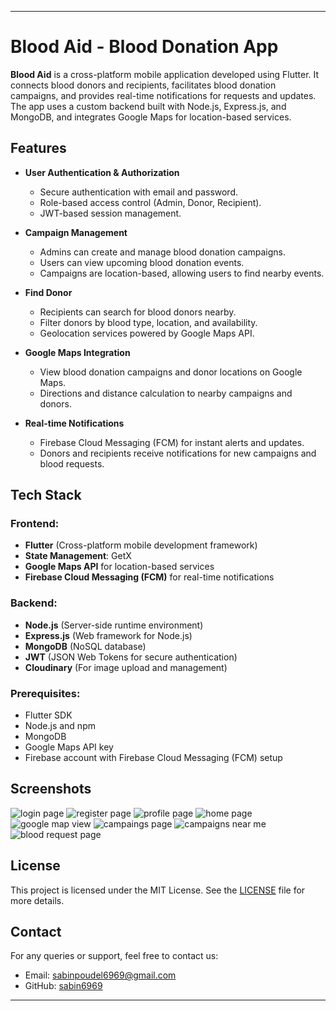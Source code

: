 

---

# Blood Aid - Blood Donation App

**Blood Aid** is a cross-platform mobile application developed using Flutter. It connects blood donors and recipients, facilitates blood donation campaigns, and provides real-time notifications for requests and updates. The app uses a custom backend built with Node.js, Express.js, and MongoDB, and integrates Google Maps for location-based services.

## Features

- **User Authentication & Authorization**
  - Secure authentication with email and password.
  - Role-based access control (Admin, Donor, Recipient).
  - JWT-based session management.

- **Campaign Management**
  - Admins can create and manage blood donation campaigns.
  - Users can view upcoming blood donation events.
  - Campaigns are location-based, allowing users to find nearby events.

- **Find Donor**
  - Recipients can search for blood donors nearby.
  - Filter donors by blood type, location, and availability.
  - Geolocation services powered by Google Maps API.

- **Google Maps Integration**
  - View blood donation campaigns and donor locations on Google Maps.
  - Directions and distance calculation to nearby campaigns and donors.

- **Real-time Notifications**
  - Firebase Cloud Messaging (FCM) for instant alerts and updates.
  - Donors and recipients receive notifications for new campaigns and blood requests.

## Tech Stack

### Frontend:
- **Flutter** (Cross-platform mobile development framework)
- **State Management**: GetX
- **Google Maps API** for location-based services
- **Firebase Cloud Messaging (FCM)** for real-time notifications

### Backend:
- **Node.js** (Server-side runtime environment)
- **Express.js** (Web framework for Node.js)
- **MongoDB** (NoSQL database)
- **JWT** (JSON Web Tokens for secure authentication)
- **Cloudinary** (For image upload and management)


### Prerequisites:
- Flutter SDK
- Node.js and npm
- MongoDB
- Google Maps API key
- Firebase account with Firebase Cloud Messaging (FCM) setup

## Screenshots

![login page](https://github.com/user-attachments/assets/07d781db-eedc-4dbd-9e2b-7e466429320f)
![register page](https://github.com/user-attachments/assets/0ac032ca-8791-4491-a2f9-a0abede556b4)
![profile page](https://github.com/user-attachments/assets/6f035129-a6ad-4fe6-bfa6-df2e42ecbc3b)
![home page](https://github.com/user-attachments/assets/6f630bef-f09a-4972-9a14-e7b2c8ca4e6f)
![google map view](https://github.com/user-attachments/assets/26e1d4db-fd5d-4a34-aff1-2336946b06a0)
![campaings page](https://github.com/user-attachments/assets/960c7c43-89e5-4944-90ac-2423a98df56a)
![campaigns near me](https://github.com/user-attachments/assets/835006fb-aae9-46da-b605-aae0f59ea7c9)
![blood request page](https://github.com/user-attachments/assets/5448891d-0fe3-4343-91d1-bab8198dd07e)


## License

This project is licensed under the MIT License. See the [LICENSE](LICENSE) file for more details.

## Contact

For any queries or support, feel free to contact us:
- Email: sabinpoudel6969@gmail.com
- GitHub: [sabin6969](https://github.com/sabin6969)

---
